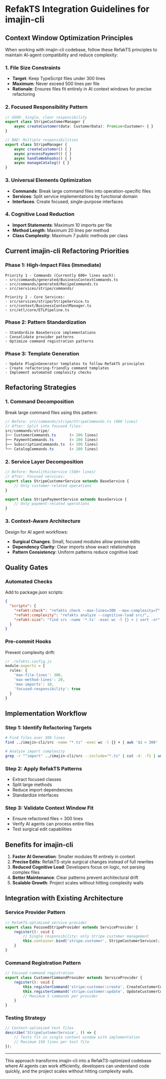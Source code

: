 # RefakTS Integration Guidelines for imajin-cli

## Context Window Optimization Principles

When working with imajin-cli codebase, follow these RefakTS principles to maintain AI-agent compatibility and reduce complexity:

### 1. File Size Constraints
- **Target**: Keep TypeScript files under 300 lines
- **Maximum**: Never exceed 500 lines per file
- **Rationale**: Ensures files fit entirely in AI context windows for precise refactoring

### 2. Focused Responsibility Pattern
```typescript
// GOOD: Single, clear responsibility
export class StripeCustomerManager {
    async createCustomer(data: CustomerData): Promise<Customer> { }
}

// BAD: Multiple responsibilities
export class StripeManager {
    async createCustomer() { }
    async processPayment() { }
    async handleWebhooks() { }
    async manageCatalog() { }
}
```

### 3. Universal Elements Optimization
- **Commands**: Break large command files into operation-specific files
- **Services**: Split service implementations by functional domain
- **Interfaces**: Create focused, single-purpose interfaces

### 4. Cognitive Load Reduction
- **Import Statements**: Maximum 10 imports per file
- **Method Length**: Maximum 20 lines per method
- **Class Complexity**: Maximum 7 public methods per class

## Current imajin-cli Refactoring Priorities

### Phase 1: High-Impact Files (Immediate)
```
Priority 1 - Commands (Currently 600+ lines each):
- src/commands/generated/BusinessContextCommands.ts
- src/commands/generated/RecipeCommands.ts
- src/services/stripe/commands/

Priority 2 - Core Services:
- src/services/stripe/StripeService.ts
- src/context/BusinessContextManager.ts
- src/etl/core/ETLPipeline.ts
```

### Phase 2: Pattern Standardization
```
- Standardize BaseService implementations
- Consolidate provider patterns
- Optimize command registration patterns
```

### Phase 3: Template Generation
```
- Update PluginGenerator templates to follow RefakTS principles
- Create refactoring-friendly command templates
- Implement automated complexity checks
```

## Refactoring Strategies

### 1. Command Decomposition
Break large command files using this pattern:
```typescript
// Before: src/commands/stripe/StripeCommands.ts (800 lines)
// After: Split into focused files:
src/commands/stripe/
├── CustomerCommands.ts      (< 200 lines)
├── PaymentCommands.ts       (< 200 lines)
├── SubscriptionCommands.ts  (< 200 lines)
└── CatalogCommands.ts       (< 200 lines)
```

### 2. Service Layer Decomposition
```typescript
// Before: MonolithicService (500+ lines)
// After: Focused services:
export class StripeCustomerService extends BaseService {
    // Only customer-related operations
}

export class StripePaymentService extends BaseService {
    // Only payment-related operations
}
```

### 3. Context-Aware Architecture
Design for AI agent workflows:
- **Surgical Changes**: Small, focused modules allow precise edits
- **Dependency Clarity**: Clear imports show exact relationships
- **Pattern Consistency**: Uniform patterns reduce cognitive load

## Quality Gates

### Automated Checks
Add to package.json scripts:
```json
{
  "scripts": {
    "refakt:check": "refakts check --max-lines=300 --max-complexity=7",
    "refakt:complexity": "refakts analyze --cognitive-load src/",
    "refakt:size": "find src -name '*.ts' -exec wc -l {} + | sort -nr"
  }
}
```

### Pre-commit Hooks
Prevent complexity drift:
```typescript
// .refakts.config.js
module.exports = {
  rules: {
    'max-file-lines': 300,
    'max-method-lines': 20,
    'max-imports': 10,
    'focused-responsibility': true
  }
}
```

## Implementation Workflow

### Step 1: Identify Refactoring Targets
```bash
# Find files over 300 lines
find ../imajin-cli/src -name "*.ts" -exec wc -l {} + | awk '$1 > 300' | sort -nr

# Analyze import complexity
grep -r "^import" ../imajin-cli/src --include="*.ts" | cut -d: -f1 | uniq -c | sort -nr
```

### Step 2: Apply RefakTS Patterns
- Extract focused classes
- Split large methods
- Reduce import dependencies
- Standardize interfaces

### Step 3: Validate Context Window Fit
- Ensure refactored files < 300 lines
- Verify AI agents can process entire files
- Test surgical edit capabilities

## Benefits for imajin-cli

1. **Faster AI Generation**: Smaller modules fit entirely in context
2. **Precise Edits**: RefakTS-style surgical changes instead of full rewrites
3. **Reduced Cognitive Load**: Developers focus on logic, not parsing complex files
4. **Better Maintenance**: Clear patterns prevent architectural drift
5. **Scalable Growth**: Project scales without hitting complexity walls

## Integration with Existing Architecture

### Service Provider Pattern
```typescript
// RefakTS-optimized service provider
export class FocusedStripeProvider extends ServiceProvider {
    register(): void {
        // Single responsibility: only Stripe customer management
        this.container.bind('stripe.customer', StripeCustomerService);
    }
}
```

### Command Registration Pattern
```typescript
// Focused command registration
export class CustomerCommandProvider extends ServiceProvider {
    register(): void {
        this.registerCommand('stripe:customer:create', CreateCustomerCommand);
        this.registerCommand('stripe:customer:update', UpdateCustomerCommand);
        // Maximum 5 commands per provider
    }
}
```

### Testing Strategy
```typescript
// Context-optimized test files
describe('StripeCustomerService', () => {
    // Tests fit in single context window with implementation
    // Maximum 150 lines per test file
});
```

---

This approach transforms imajin-cli into a RefakTS-optimized codebase where AI agents can work efficiently, developers can understand code quickly, and the project scales without hitting complexity walls.
